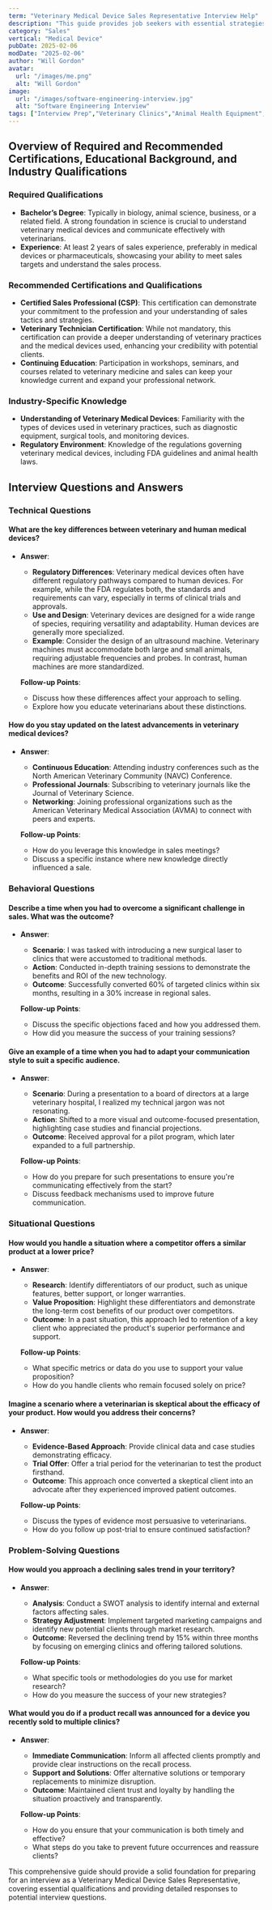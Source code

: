 ```yaml
---
term: "Veterinary Medical Device Sales Representative Interview Help"
description: "This guide provides job seekers with essential strategies for excelling in Veterinary Medical Device Sales Representative interviews. Learn how to effectively communicate your knowledge of veterinary products, demonstrate sales acumen, and understand client needs. Gain insights into industry-specific questions, develop compelling responses, and refine your ability to build rapport with veterinary professionals, ensuring you stand out as a top candidate in this competitive field."
category: "Sales"
vertical: "Medical Device"
pubDate: 2025-02-06
modDate: "2025-02-06"
author: "Will Gordon"
avatar: 
  url: "/images/me.png"
  alt: "Will Gordon"
image:
  url: "/images/software-engineering-interview.jpg"
  alt: "Software Engineering Interview"
tags: ["Interview Prep","Veterinary Clinics","Animal Health Equipment","B2B Sales"]
---
```


## Overview of Required and Recommended Certifications, Educational Background, and Industry Qualifications

### Required Qualifications
- **Bachelor’s Degree**: Typically in biology, animal science, business, or a related field. A strong foundation in science is crucial to understand veterinary medical devices and communicate effectively with veterinarians.
- **Experience**: At least 2 years of sales experience, preferably in medical devices or pharmaceuticals, showcasing your ability to meet sales targets and understand the sales process.

### Recommended Certifications and Qualifications
- **Certified Sales Professional (CSP)**: This certification can demonstrate your commitment to the profession and your understanding of sales tactics and strategies.
- **Veterinary Technician Certification**: While not mandatory, this certification can provide a deeper understanding of veterinary practices and the medical devices used, enhancing your credibility with potential clients.
- **Continuing Education**: Participation in workshops, seminars, and courses related to veterinary medicine and sales can keep your knowledge current and expand your professional network.

### Industry-Specific Knowledge
- **Understanding of Veterinary Medical Devices**: Familiarity with the types of devices used in veterinary practices, such as diagnostic equipment, surgical tools, and monitoring devices.
- **Regulatory Environment**: Knowledge of the regulations governing veterinary medical devices, including FDA guidelines and animal health laws.

## Interview Questions and Answers

### Technical Questions

#### What are the key differences between veterinary and human medical devices?

- **Answer**: 
  - **Regulatory Differences**: Veterinary medical devices often have different regulatory pathways compared to human devices. For example, while the FDA regulates both, the standards and requirements can vary, especially in terms of clinical trials and approvals.
  - **Use and Design**: Veterinary devices are designed for a wide range of species, requiring versatility and adaptability. Human devices are generally more specialized.
  - **Example**: Consider the design of an ultrasound machine. Veterinary machines must accommodate both large and small animals, requiring adjustable frequencies and probes. In contrast, human machines are more standardized.

  **Follow-up Points**: 
  - Discuss how these differences affect your approach to selling.
  - Explore how you educate veterinarians about these distinctions.

#### How do you stay updated on the latest advancements in veterinary medical devices?

- **Answer**: 
  - **Continuous Education**: Attending industry conferences such as the North American Veterinary Community (NAVC) Conference.
  - **Professional Journals**: Subscribing to veterinary journals like the Journal of Veterinary Science.
  - **Networking**: Joining professional organizations such as the American Veterinary Medical Association (AVMA) to connect with peers and experts.
  
  **Follow-up Points**: 
  - How do you leverage this knowledge in sales meetings?
  - Discuss a specific instance where new knowledge directly influenced a sale.

### Behavioral Questions

#### Describe a time when you had to overcome a significant challenge in sales. What was the outcome?

- **Answer**: 
  - **Scenario**: I was tasked with introducing a new surgical laser to clinics that were accustomed to traditional methods.
  - **Action**: Conducted in-depth training sessions to demonstrate the benefits and ROI of the new technology.
  - **Outcome**: Successfully converted 60% of targeted clinics within six months, resulting in a 30% increase in regional sales.
  
  **Follow-up Points**: 
  - Discuss the specific objections faced and how you addressed them.
  - How did you measure the success of your training sessions?

#### Give an example of a time when you had to adapt your communication style to suit a specific audience.

- **Answer**: 
  - **Scenario**: During a presentation to a board of directors at a large veterinary hospital, I realized my technical jargon was not resonating.
  - **Action**: Shifted to a more visual and outcome-focused presentation, highlighting case studies and financial projections.
  - **Outcome**: Received approval for a pilot program, which later expanded to a full partnership.
  
  **Follow-up Points**: 
  - How do you prepare for such presentations to ensure you're communicating effectively from the start?
  - Discuss feedback mechanisms used to improve future communication.

### Situational Questions

#### How would you handle a situation where a competitor offers a similar product at a lower price?

- **Answer**: 
  - **Research**: Identify differentiators of our product, such as unique features, better support, or longer warranties.
  - **Value Proposition**: Highlight these differentiators and demonstrate the long-term cost benefits of our product over competitors.
  - **Outcome**: In a past situation, this approach led to retention of a key client who appreciated the product's superior performance and support.
  
  **Follow-up Points**: 
  - What specific metrics or data do you use to support your value proposition?
  - How do you handle clients who remain focused solely on price?

#### Imagine a scenario where a veterinarian is skeptical about the efficacy of your product. How would you address their concerns?

- **Answer**: 
  - **Evidence-Based Approach**: Provide clinical data and case studies demonstrating efficacy.
  - **Trial Offer**: Offer a trial period for the veterinarian to test the product firsthand.
  - **Outcome**: This approach once converted a skeptical client into an advocate after they experienced improved patient outcomes.
  
  **Follow-up Points**: 
  - Discuss the types of evidence most persuasive to veterinarians.
  - How do you follow up post-trial to ensure continued satisfaction?

### Problem-Solving Questions

#### How would you approach a declining sales trend in your territory?

- **Answer**: 
  - **Analysis**: Conduct a SWOT analysis to identify internal and external factors affecting sales.
  - **Strategy Adjustment**: Implement targeted marketing campaigns and identify new potential clients through market research.
  - **Outcome**: Reversed the declining trend by 15% within three months by focusing on emerging clinics and offering tailored solutions.
  
  **Follow-up Points**: 
  - What specific tools or methodologies do you use for market research?
  - How do you measure the success of your new strategies?

#### What would you do if a product recall was announced for a device you recently sold to multiple clinics?

- **Answer**: 
  - **Immediate Communication**: Inform all affected clients promptly and provide clear instructions on the recall process.
  - **Support and Solutions**: Offer alternative solutions or temporary replacements to minimize disruption.
  - **Outcome**: Maintained client trust and loyalty by handling the situation proactively and transparently.
  
  **Follow-up Points**: 
  - How do you ensure that your communication is both timely and effective?
  - What steps do you take to prevent future occurrences and reassure clients?

This comprehensive guide should provide a solid foundation for preparing for an interview as a Veterinary Medical Device Sales Representative, covering essential qualifications and providing detailed responses to potential interview questions.